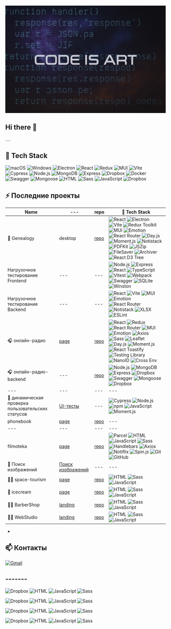![](./poster.png)
## Hi there 👋

....

## 🧰 Tech Stack

![macOS](https://img.shields.io/badge/-macOS-black?logo=apple)
![Windows](https://img.shields.io/badge/-Windows-0078D6?logo=windows&logoColor=white)
![Electron](https://img.shields.io/badge/-Electron-47848F?logo=electron&logoColor=white)
![React](https://img.shields.io/badge/-React-20232A?logo=react&logoColor=61DAFB)
![Redux](https://img.shields.io/badge/-Redux-764ABC?logo=redux&logoColor=white)
![MUI](https://img.shields.io/badge/-MUI-007FFF?logo=mui&logoColor=white)
![Vite](https://img.shields.io/badge/-Vite-646CFF?logo=vite&logoColor=white)
![Cypress](https://img.shields.io/badge/-Cypress-17202C?logo=cypress&logoColor=white)
![Node.js](https://img.shields.io/badge/-Node.js-339933?logo=node.js&logoColor=white)
![MongoDB](https://img.shields.io/badge/-MongoDB-47A248?logo=mongodb&logoColor=white)
![Express](https://img.shields.io/badge/-Express-000000?logo=express&logoColor=white)
![Dropbox](https://img.shields.io/badge/-Dropbox-0061FF?logo=dropbox&logoColor=white)
![Docker](https://img.shields.io/badge/-Docker-2496ED?logo=docker&logoColor=white)
![Swagger](https://img.shields.io/badge/-Swagger-85EA2D?logo=swagger&logoColor=black)
![Mongoose](https://img.shields.io/badge/-Mongoose-880000?logoColor=white)
![HTML](https://img.shields.io/badge/-HTML5-E34F26?logo=html5&logoColor=white) 
![Sass](https://img.shields.io/badge/-Sass-CC6699?logo=sass&logoColor=white) 
![JavaScript](https://img.shields.io/badge/-JavaScript-F7DF1E?logo=javascript&logoColor=black)
![Dropbox](https://img.shields.io/badge/-Dropbox-0061FF?logo=dropbox&logoColor=white)




## ⚡ Последние проекты

|Name|---|repo|🧰 Tech Stack|
|---|---|---|---|
|🧬 Genealogy|desktop|[repo](https://github.com/wolk8506/genealogy)|![React](https://img.shields.io/badge/-React-61DAFB?logo=react&logoColor=black&style=flat-square) ![Electron](https://img.shields.io/badge/-Electron-47848F?logo=electron&logoColor=white&style=flat-square) ![Vite](https://img.shields.io/badge/-Vite-646CFF?logo=vite&logoColor=white&style=flat-square) ![Redux Toolkit](https://img.shields.io/badge/-Redux_Toolkit-764ABC?logo=redux&logoColor=white&style=flat-square) ![MUI](https://img.shields.io/badge/-MUI-007FFF?logo=mui&logoColor=white&style=flat-square) ![Emotion](https://img.shields.io/badge/-Emotion-DB7093?logo=emotion&logoColor=white&style=flat-square) ![React Router](https://img.shields.io/badge/-React_Router-CA4245?logo=react-router&logoColor=white&style=flat-square) ![Day.js](https://img.shields.io/badge/-Day.js-8E44AD?logoColor=white&style=flat-square) ![Moment.js](https://img.shields.io/badge/-Moment.js-FF6F00?logoColor=white&style=flat-square) ![Notistack](https://img.shields.io/badge/-Notistack-FF9800?logoColor=white&style=flat-square) ![PDFKit](https://img.shields.io/badge/-PDFKit-4A4A4A?logoColor=white&style=flat-square) ![JSZip](https://img.shields.io/badge/-JSZip-0B6E99?logoColor=white&style=flat-square) ![FileSaver](https://img.shields.io/badge/-FileSaver-2196F3?logoColor=white&style=flat-square) ![Archiver](https://img.shields.io/badge/-Archiver-607D8B?logoColor=white&style=flat-square) ![React D3 Tree](https://img.shields.io/badge/-React_D3_Tree-00BCD4?logoColor=white&style=flat-square)|
|Нагрузочное тестирование Frontend|---|---|![Node.js](https://img.shields.io/badge/-Node.js-339933?logo=node.js&logoColor=white&style=flat-square) ![Express](https://img.shields.io/badge/-Express-000000?logo=express&logoColor=white&style=flat-square) ![React](https://img.shields.io/badge/-React-61DAFB?logo=react&logoColor=black&style=flat-square) ![TypeScript](https://img.shields.io/badge/-TypeScript-3178C6?logo=typescript&logoColor=white&style=flat-square) ![Vitest](https://img.shields.io/badge/-Vitest-6E9F18?logo=vitest&logoColor=white&style=flat-square) ![Webpack](https://img.shields.io/badge/-Webpack-8DD6F9?logo=webpack&logoColor=black&style=flat-square) ![Swagger](https://img.shields.io/badge/-Swagger-85EA2D?logo=swagger&logoColor=black&style=flat-square) ![SQLite](https://img.shields.io/badge/-SQLite-003B57?logo=sqlite&logoColor=white&style=flat-square) ![Winston](https://img.shields.io/badge/-Winston-444444?logoColor=white&style=flat-square)|
|Нагрузочное тестирование Backend|---|---|![React](https://img.shields.io/badge/-React-61DAFB?logo=react&logoColor=black&style=flat-square) ![Vite](https://img.shields.io/badge/-Vite-646CFF?logo=vite&logoColor=white&style=flat-square) ![MUI](https://img.shields.io/badge/-MUI-007FFF?logo=mui&logoColor=white&style=flat-square) ![Emotion](https://img.shields.io/badge/-Emotion-DB7093?logo=emotion&logoColor=white&style=flat-square) ![React Router](https://img.shields.io/badge/-React_Router-CA4245?logo=react-router&logoColor=white&style=flat-square) ![Notistack](https://img.shields.io/badge/-Notistack-FF9800?logoColor=white&style=flat-square) ![XLSX](https://img.shields.io/badge/-XLSX-217346?logo=microsoft-excel&logoColor=white&style=flat-square) ![ESLint](https://img.shields.io/badge/-ESLint-4B32C3?logo=eslint&logoColor=white&style=flat-square)|
|🎧 онлайн-радио|[page](wolk8506.github.io/radio-react/)|[repo](https://github.com/wolk8506/radio-react)|![React](https://img.shields.io/badge/-React-61DAFB?logo=react&logoColor=black&style=flat-square) ![Redux](https://img.shields.io/badge/-Redux-764ABC?logo=redux&logoColor=white&style=flat-square) ![React Router](https://img.shields.io/badge/-React_Router-CA4245?logo=react-router&logoColor=white&style=flat-square) ![MUI](https://img.shields.io/badge/-MUI-007FFF?logo=mui&logoColor=white&style=flat-square) ![Emotion](https://img.shields.io/badge/-Emotion-DB7093?logo=emotion&logoColor=white&style=flat-square) ![Axios](https://img.shields.io/badge/-Axios-5A29E4?logo=axios&logoColor=white&style=flat-square) ![Sass](https://img.shields.io/badge/-Sass-CC6699?logo=sass&logoColor=white&style=flat-square) ![Leaflet](https://img.shields.io/badge/-Leaflet-199900?logo=leaflet&logoColor=white&style=flat-square) ![Day.js](https://img.shields.io/badge/-Day.js-8E44AD?logoColor=white&style=flat-square) ![Moment.js](https://img.shields.io/badge/-Moment.js-FF6F00?logoColor=white&style=flat-square) ![React Toastify](https://img.shields.io/badge/-Toastify-FF9800?logoColor=white&style=flat-square) ![Testing Library](https://img.shields.io/badge/-Testing_Library-E33332?logo=testing-library&logoColor=white&style=flat-square) ![NanoID](https://img.shields.io/badge/-NanoID-3C3C3C?logoColor=white&style=flat-square) ![Cross Env](https://img.shields.io/badge/-Cross_Env-2C8EBB?logoColor=white&style=flat-square)|
|🎧 онлайн-радио-backend|---|[repo](https://github.com/wolk8506/radio-react-backend)|![Node.js](https://img.shields.io/badge/-Node.js-339933?logo=node.js&logoColor=white) ![MongoDB](https://img.shields.io/badge/-MongoDB-47A248?logo=mongodb&logoColor=white) ![Express](https://img.shields.io/badge/-Express-000000?logo=express&logoColor=white) ![Dropbox](https://img.shields.io/badge/-Dropbox-0061FF?logo=dropbox&logoColor=white) ![Swagger](https://img.shields.io/badge/-Swagger-85EA2D?logo=swagger&logoColor=black) ![Mongoose](https://img.shields.io/badge/-Mongoose-880000?logoColor=white) ![Dropbox](https://img.shields.io/badge/-Dropbox-0061FF?logo=dropbox&logoColor=white)|
|---|---|---|---|
|🧪 динамическая проверка пользовательских статусов|[UI-тесты](https://github.com/...) |---|![Cypress](https://img.shields.io/badge/-Cypress-17202C?logo=cypress&logoColor=white&style=flat-square) ![Node.js](https://img.shields.io/badge/-Node.js-339933?logo=node.js&logoColor=white&style=flat-square) ![npm](https://img.shields.io/badge/-npm-CB3837?logo=npm&logoColor=white&style=flat-square) ![JavaScript](https://img.shields.io/badge/-JavaScript-F7DF1E?logo=javascript&logoColor=black&style=flat-square) ![Moment.js](https://img.shields.io/badge/-Moment.js-FF6F00?logoColor=white&style=flat-square)|
|phonebook|[page](wolk8506.github.io/phonebook/)|[repo](https://github.com/wolk8506/phonebook)|---|
|---|---|---|---|
|filmoteka|[page](wolk8506.github.io/filmoteka/)|[repo](https://github.com/wolk8506/filmoteka)|![Parcel](https://img.shields.io/badge/-Parcel-FF6C37?logo=parcel&logoColor=white&style=flat-square) ![HTML](https://img.shields.io/badge/-HTML5-E34F26?logo=html5&logoColor=white&style=flat-square) ![JavaScript](https://img.shields.io/badge/-JavaScript-F7DF1E?logo=javascript&logoColor=black&style=flat-square) ![Sass](https://img.shields.io/badge/-Sass-CC6699?logo=sass&logoColor=white&style=flat-square) ![Handlebars](https://img.shields.io/badge/-Handlebars.js-f0772b?logo=handlebarsdotjs&logoColor=white&style=flat-square) ![Axios](https://img.shields.io/badge/-Axios-5A29E4?logo=axios&logoColor=white&style=flat-square) ![Notiflix](https://img.shields.io/badge/-Notiflix-FF3D00?logoColor=white&style=flat-square) ![Spin.js](https://img.shields.io/badge/-Spin.js-00BFA5?logoColor=white&style=flat-square) ![Git](https://img.shields.io/badge/-Git-F05032?logo=git&logoColor=white&style=flat-square) ![GitHub](https://img.shields.io/badge/-GitHub-181717?logo=github&logoColor=white&style=flat-square)|
|🌄 Поиск изображений|[Поиск изображений](https://wolk8506.github.io/goit-react-hw-04-images/) |---|---|
|🧑‍🚀 space-tourism|[page](https://wolk8506.github.io/space-tourism/)|[repo](https://github.com/wolk8506/space-tourism)|![HTML](https://img.shields.io/badge/-HTML5-E34F26?logo=html5&logoColor=white) ![Sass](https://img.shields.io/badge/-Sass-CC6699?logo=sass&logoColor=white) ![JavaScript](https://img.shields.io/badge/-JavaScript-F7DF1E?logo=javascript&logoColor=black)|
|🍦 icecream|[page](https://wolk8506.github.io/icecream/)|[repo](https://github.com/wolk8506/icecream)|![HTML](https://img.shields.io/badge/-HTML5-E34F26?logo=html5&logoColor=white) ![Sass](https://img.shields.io/badge/-Sass-CC6699?logo=sass&logoColor=white) ![JavaScript](https://img.shields.io/badge/-JavaScript-F7DF1E?logo=javascript&logoColor=black)|
|💇‍♂️ BarberShop |[landing](https://wolk8506.github.io/barbershop/)|[repo](https://github.com/wolk8506/barbershop)|![HTML](https://img.shields.io/badge/-HTML5-E34F26?logo=html5&logoColor=white) ![Sass](https://img.shields.io/badge/-Sass-CC6699?logo=sass&logoColor=white) ![JavaScript](https://img.shields.io/badge/-JavaScript-F7DF1E?logo=javascript&logoColor=black)|
|👨‍💻 WebStudio|[landing](https://wolk8506.github.io/webstudio/)|[repo](https://github.com/wolk8506/webstudio)|![HTML](https://img.shields.io/badge/-HTML5-E34F26?logo=html5&logoColor=white) ![Sass](https://img.shields.io/badge/-Sass-CC6699?logo=sass&logoColor=white) ![JavaScript](https://img.shields.io/badge/-JavaScript-F7DF1E?logo=javascript&logoColor=black)|

- 


## 📫 Контакты
[![Gmail](https://img.shields.io/badge/-your.email@example.com-D14836?logo=gmail&logoColor=white)](mailto:your.email@example.com)

## -------
![Dropbox](https://img.shields.io/badge/-Dropbox-0061FF?logo=dropbox&logoColor=white&style=plastic)
![HTML](https://img.shields.io/badge/-HTML5-E34F26?logo=html5&logoColor=white&style=plastic)
![JavaScript](https://img.shields.io/badge/-JavaScript-F7DF1E?logo=javascript&logoColor=black&style=plastic)
![Sass](https://img.shields.io/badge/-Sass-CC6699?logo=sass&logoColor=white&style=plastic)


![Dropbox](https://img.shields.io/badge/Dropbox-0061FF?logo=dropbox&logoColor=white&style=for-the-badge)
![HTML](https://img.shields.io/badge/HTML5-E34F26?logo=html5&logoColor=white&style=for-the-badge)
![JavaScript](https://img.shields.io/badge/JavaScript-F7DF1E?logo=javascript&logoColor=black&style=for-the-badge)
![Sass](https://img.shields.io/badge/Sass-CC6699?logo=sass&logoColor=white&style=for-the-badge)


![Dropbox](https://img.shields.io/badge/-Dropbox-0061FF?logo=dropbox&logoColor=white&style=flat-square)
![HTML](https://img.shields.io/badge/-HTML5-E34F26?logo=html5&logoColor=white&style=flat-square)
![JavaScript](https://img.shields.io/badge/-JavaScript-F7DF1E?logo=javascript&logoColor=black&style=flat-square)
![Sass](https://img.shields.io/badge/-Sass-CC6699?logo=sass&logoColor=white&style=flat-square)


![Dropbox](https://img.shields.io/badge/-Dropbox-0061FF?logo=dropbox&logoColor=white&style=flat)
![HTML](https://img.shields.io/badge/-HTML5-E34F26?logo=html5&logoColor=white&style=flat)
![JavaScript](https://img.shields.io/badge/-JavaScript-F7DF1E?logo=javascript&logoColor=black&style=flat)
![Sass](https://img.shields.io/badge/-Sass-CC6699?logo=sass&logoColor=white&style=flat)


